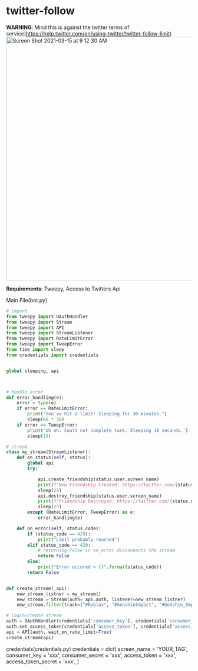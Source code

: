 # twitter-follow
**WARNING**: Mind this is against the twitter terms of service(https://help.twitter.com/en/using-twitter/twitter-follow-limit)
<img width="659" alt="Screen Shot 2021-03-15 at 9 12 30 AM" src="https://user-images.githubusercontent.com/68570351/111184823-93f2ed00-856e-11eb-82f4-f71c17ee67cf.png">

**Requirements**: Tweepy, Access to Twitters Api


Main File(bot.py)
```py
# import
from tweepy import OAuthHandler
from tweepy import Stream
from tweepy import API
from tweepy import StreamListener
from tweepy import RateLimitError
from tweepy import TweepError
from time import sleep
from credentials import credentials


global sleeping, api



# handle error
def error_handling(e):
    error = type(e)
    if error == RateLimitError:
        print("You've hit a limit! Sleeping for 30 minutes.")
        sleep(60 * 30)
    if error == TweepError:
        print('Uh oh. Could not complete task. Sleeping 10 seconds.')
        sleep(10)

# stream
class my_stream(StreamListener):
    def on_status(self, status):
        global api
        try:

            api.create_friendship(status.user.screen_name)
            print(f"New Friendship Created: https://twitter.com/{status.user.screen_name}")
            sleep(25)
            api.destroy_friendship(status.user.screen_name)
            print(f"Friendship Destroyed: https://twitter.com/{status.user.screen_name}")
            sleep(25)
        except (RateLimitError, TweepError) as e:
            error_handling(e)

    def on_error(self, status_code):
        if (status_code == 429):
            print("Limit probably reached")
        elif status_code == 420:
            # returning False in on_error disconnects the stream
            return False
        else:
            print("Error occured > {}".format(status_code))
        return False


def create_stream(_api):
    new_stream_listner = my_stream()
    new_stream = Stream(auth=_api.auth, listener=new_stream_listner)
    new_stream.filter(track=["#Roblox", "#GenshinImpact", "#Genshin_Impact"])

# login/create stream
auth = OAuthHandler(credentials['consumer_key'], credentials['consumer_secret'])
auth.set_access_token(credentials['access_token'], credentials['access_token_secret'])
api = API(auth, wait_on_rate_limit=True)
create_stream(api)
```

credentials(credentials.py)
credentials = dict(
    screen_name = 'YOUR_TAG',
    consumer_key = 'xxx', 
    consumer_secret = 'xxx',
    access_token = 'xxx',
    access_token_secret = 'xxx',
)








